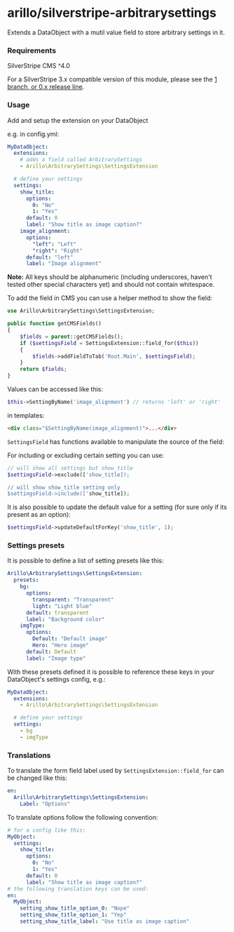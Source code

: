 # arillo/silverstripe-arbitrarysettings

Extends a DataObject with a mutil value field to store arbitrary settings in it.

### Requirements

SilverStripe CMS ^4.0

For a SilverStripe 3.x compatible version of this module, please see the [1 branch, or 0.x release line](https://github.com/arillo/silverstripe-arbitrarysettings/tree/1.0).

### Usage

Add and setup the extension on your DataObject

e.g. in config.yml:

```yml
MyDataObject:
  extensions:
    # adds a field called ArbitrarySettings
    - Arillo\ArbitrarySettings\SettingsExtension

  # define your settings
  settings:
    show_title:
      options:
        0: "No"
        1: "Yes"
      default: 0
      label: "Show title as image caption?"
    image_alignment:
      options:
        "left": "Left"
        "right": "Right"
      default: "left"
      label: "Image alignment"
```

**Note:** All keys should be alphanumeric (including underscores, haven't tested other special characters yet) and should not contain whitespace.

To add the field in CMS you can use a helper method to show the field:

```php
use Arillo\ArbitrarySettings\SettingsExtension;

public function getCMSFields()
{
    $fields = parent::getCMSFields();
    if ($settingsField = SettingsExtension::field_for($this))
    {
        $fields->addFieldToTab('Root.Main', $settingsField);
    }
    return $fields;
}
```

Values can be accessed like this:

```php
$this->SettingByName('image_alignment') // returns 'left' or 'right'
```

in templates:

```html
<div class="$SettingByName(image_alignment)">...</div>
```

`SettingsField` has functions available to manipulate the source of the field:

For including or excluding certain setting you can use:

```php
// will show all settings but show_title
$settingsField->exclude(['show_title]);

// will show show_title setting only
$settingsField->include(['show_title]);
```

It is also possible to update the default value for a setting (for sure only if its present as an option):

```php
$settingsField->updateDefaultForKey('show_title', 1);
```


### Settings presets

It is possible to define a list of setting presets like this:

```yml
Arillo\ArbitrarySettings\SettingsExtension:
  presets:
    bg:
      options:
        transparent: "Transparent"
        light: "Light blue"
      default: transparent
      label: "Background color"
    imgType:
      options:
        Default: "Default image"
        Hero: "Hero image"
      default: Default
      label: "Image type"
```

With these presets defined it is possible to reference these keys in your DataObject's settings config, e.g.:

```yml
MyDataObject:
  extensions:
    - Arillo\ArbitrarySettings\SettingsExtension

  # define your settings
  settings:
    - bg
    - imgType
```

### Translations

To translate the form field label used by `SettingsExtension::field_for` can be changed like this:

```yml
en:
  Arillo\ArbitrarySettings\SettingsExtension:
    Label: "Options"
```

To translate options follow the following convention:

```yml
# for a config like this:
MyObject:
  settings:
    show_title:
      options:
        0: "No"
        1: "Yes"
      default: 0
      label: "Show title as image caption?"
# the following translation keys can be used:
en:
  MyObject:
    setting_show_title_option_0: "Nope"
    setting_show_title_option_1: "Yep"
    setting_show_title_label: "Use title as image caption"
```
